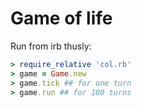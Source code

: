 # Game of life

Run from irb thusly:

```ruby
> require_relative 'col.rb'
> game = Game.new
> game.tick ## for one turn
> game.run ## for 100 turns
```
